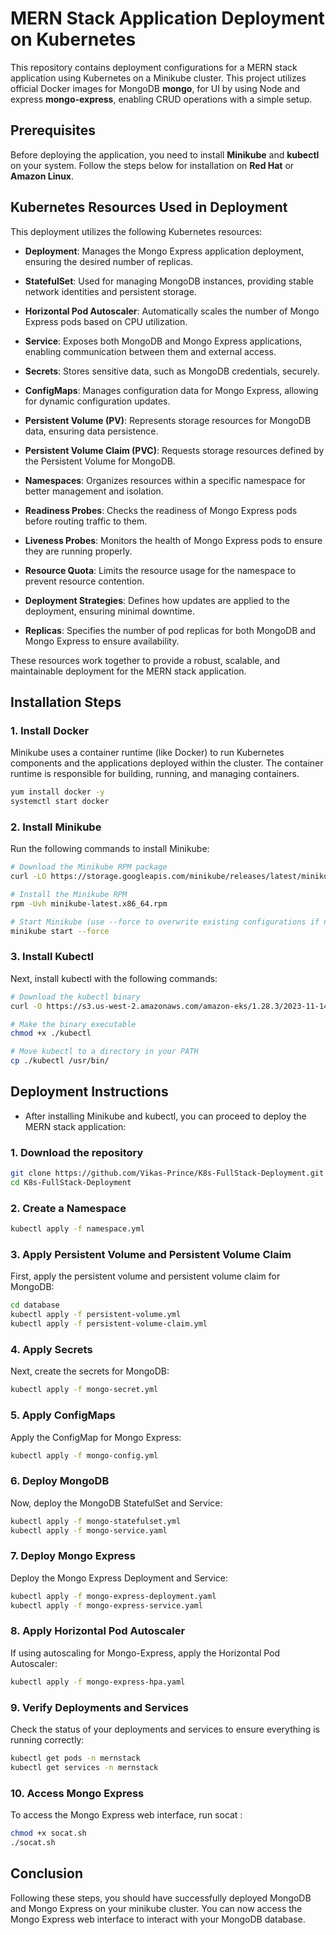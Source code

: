 # MERN Stack Application Deployment on Kubernetes

This repository contains deployment configurations for a MERN stack application using Kubernetes on a Minikube cluster. This project utilizes official Docker images for MongoDB **mongo**, for UI by using Node and express **mongo-express**, enabling CRUD operations with a simple setup.

## Prerequisites

Before deploying the application, you need to install **Minikube** and **kubectl** on your system. Follow the steps below for installation on **Red Hat** or **Amazon Linux**.

## Kubernetes Resources Used in Deployment

This deployment utilizes the following Kubernetes resources:

- **Deployment**: Manages the Mongo Express application deployment, ensuring the desired number of replicas.

- **StatefulSet**: Used for managing MongoDB instances, providing stable network identities and persistent storage.

- **Horizontal Pod Autoscaler**: Automatically scales the number of Mongo Express pods based on CPU utilization.

- **Service**: Exposes both MongoDB and Mongo Express applications, enabling communication between them and external access.

- **Secrets**: Stores sensitive data, such as MongoDB credentials, securely.

- **ConfigMaps**: Manages configuration data for Mongo Express, allowing for dynamic configuration updates.

- **Persistent Volume (PV)**: Represents storage resources for MongoDB data, ensuring data persistence.

- **Persistent Volume Claim (PVC)**: Requests storage resources defined by the Persistent Volume for MongoDB.

- **Namespaces**: Organizes resources within a specific namespace for better management and isolation.

- **Readiness Probes**: Checks the readiness of Mongo Express pods before routing traffic to them.

- **Liveness Probes**: Monitors the health of Mongo Express pods to ensure they are running properly.

- **Resource Quota**: Limits the resource usage for the namespace to prevent resource contention.

- **Deployment Strategies**: Defines how updates are applied to the deployment, ensuring minimal downtime.

- **Replicas**: Specifies the number of pod replicas for both MongoDB and Mongo Express to ensure availability.

These resources work together to provide a robust, scalable, and maintainable deployment for the MERN stack application.

## Installation Steps

### 1. Install Docker

Minikube uses a container runtime (like Docker) to run Kubernetes components and the applications deployed within the cluster. The container runtime is responsible for building, running, and managing containers.

```bash
yum install docker -y
systemctl start docker
```

### 2. Install Minikube

Run the following commands to install Minikube:

```bash
# Download the Minikube RPM package
curl -LO https://storage.googleapis.com/minikube/releases/latest/minikube-latest.x86_64.rpm

# Install the Minikube RPM
rpm -Uvh minikube-latest.x86_64.rpm

# Start Minikube (use --force to overwrite existing configurations if necessary)
minikube start --force
```

### 3. Install Kubectl

Next, install kubectl with the following commands:

```bash
# Download the kubectl binary
curl -O https://s3.us-west-2.amazonaws.com/amazon-eks/1.28.3/2023-11-14/bin/linux/amd64/kubectl

# Make the binary executable
chmod +x ./kubectl

# Move kubectl to a directory in your PATH
cp ./kubectl /usr/bin/

```

## Deployment Instructions

- After installing Minikube and kubectl, you can proceed to deploy the MERN stack application:

### 1. Download the repository

```bash
git clone https://github.com/Vikas-Prince/K8s-FullStack-Deployment.git
cd K8s-FullStack-Deployment
```

### 2. Create a Namespace

```bash
kubectl apply -f namespace.yml
```

### 3. Apply Persistent Volume and Persistent Volume Claim

First, apply the persistent volume and persistent volume claim for MongoDB:

```bash
cd database
kubectl apply -f persistent-volume.yml
kubectl apply -f persistent-volume-claim.yml
```

### 4. Apply Secrets

Next, create the secrets for MongoDB:

```bash
kubectl apply -f mongo-secret.yml
```

### 5. Apply ConfigMaps

Apply the ConfigMap for Mongo Express:

```bash
kubectl apply -f mongo-config.yml
```

### 6. Deploy MongoDB

Now, deploy the MongoDB StatefulSet and Service:

```bash
kubectl apply -f mongo-statefulset.yml
kubectl apply -f mongo-service.yaml
```

### 7. Deploy Mongo Express

Deploy the Mongo Express Deployment and Service:

```bash
kubectl apply -f mongo-express-deployment.yaml
kubectl apply -f mongo-express-service.yaml
```

### 8. Apply Horizontal Pod Autoscaler

If using autoscaling for Mongo-Express, apply the Horizontal Pod Autoscaler:

```bash
kubectl apply -f mongo-express-hpa.yaml
```

### 9. Verify Deployments and Services
Check the status of your deployments and services to ensure everything is running correctly:

```bash
kubectl get pods -n mernstack
kubectl get services -n mernstack
```

### 10. Access Mongo Express
To access the Mongo Express web interface, run socat :

```bash
chmod +x socat.sh
./socat.sh
```

## Conclusion
Following these steps, you should have successfully deployed MongoDB and Mongo Express on your minikube cluster. You can now access the Mongo Express web interface to interact with your MongoDB database.

